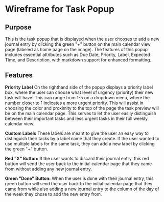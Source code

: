 # Wireframe for Task Popup

## Purpose

This is the task popup that is displayed when the user chooses to add a new journal entry by clicking the green "+" button on the main calendar view page (labeled as home page on the image). The features of this popup includes essential attributes such as Due Date, Priority, Label, Expected Time, and Description, with markdown support for enhanced formatting.

## Features

**Priority Label**
On the righthand side of the popup displays a priority label box, where the user can choose what level of urgency (priority) their new task will have. This can range from 1-5 on a dropdown menu, where the number closer to 1 indicates a more urgent priority. This will assist in choosing the color and proximity to the top of the page the task preview will be on the main calendar page. This serves to let the user easily distinguish between their important tasks and less urgent tasks in their full weekly calendar view.

**Custom Labels**
These labels are meant to give the user an easy way to distinguish their tasks by a label name that they create. If the user wanted to use multiple labels for the same task, they can add a new label by clicking the green "+" button.

**Red "X" Button:**
If the user wants to discard their journal entry, this red button will send the user back to the initial calendar page that they came from without adding any new journal entry.

**Green "Done" Button:**
When the user is done with their journal entry, this green button will send the user back to the initial calendar page that they came from while also adding a new journal entry to the column of the day of the week they chose to add the new entry from.
